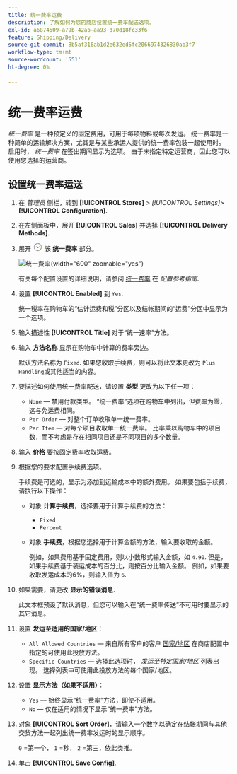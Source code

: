 ```yaml
---
title: 统一费率运费
description: 了解如何为您的商店设置统一费率配送选项。
exl-id: a6874509-a79b-42ab-aa93-d70d18fc33f6
feature: Shipping/Delivery
source-git-commit: 8b5af316ab1d2e632ed5fc2066974326830ab3f7
workflow-type: tm+mt
source-wordcount: '551'
ht-degree: 0%

---
```


# 统一费率运费

_统一费率_ 是一种预定义的固定费用，可用于每项物料或每次发运。 统一费率是一种简单的运输解决方案，尤其是与某些承运人提供的统一费率包装一起使用时。 启用时， _统一费率_ 在签出期间显示为选项。 由于未指定特定运营商，因此您可以使用您选择的运营商。

## 设置统一费率运送

1. 在 _管理员_ 侧栏，转到 **[!UICONTROL Stores]** > _[!UICONTROL Settings]_>**[!UICONTROL Configuration]**.

1. 在左侧面板中，展开 **[!UICONTROL Sales]** 并选择 **[!UICONTROL Delivery Methods]**.

1. 展开 ![扩展选择器](../assets/icon-display-expand.png) 该 **统一费率** 部分。

   ![统一费率](../configuration-reference/sales/assets/delivery-methods-flat-rate.png){width="600" zoomable="yes"}

   有关每个配置设置的详细说明，请参阅 [统一费率](../configuration-reference/sales/delivery-methods.md#flat-rate) 在 _配置参考指南_.

1. 设置 **[!UICONTROL Enabled]** 到 `Yes`.

   统一税率在购物车的“估计运费和税”分区以及结帐期间的“运费”分区中显示为一个选项。

1. 输入描述性 **[!UICONTROL Title]** 对于“统一速率”方法。

1. 输入 **方法名称** 显示在购物车中计算的费率旁边。

   默认方法名称为 `Fixed`. 如果您收取手续费，则可以将此文本更改为 `Plus Handling`或其他适当的内容。

1. 要描述如何使用统一费率配送，请设置 **类型** 更改为以下任一项：

   - `None`  — 禁用付款类型。 “统一费率”选项在购物车中列出，但费率为零，这与免运费相同。
   - `Per Order`  — 对整个订单收取单一统一费率。
   - `Per Item`  — 对每个项目收取单一统一费率。 比率乘以购物车中的项目数，而不考虑是存在相同项目还是不同项目的多个数量。

1. 输入 **价格** 要按固定费率收取运费。

1. 根据您的要求配置手续费选项。

   手续费是可选的，显示为添加到运输成本中的额外费用。 如果要包括手续费，请执行以下操作：

   - 对象 **计算手续费**，选择要用于计算手续费的方法：

      - `Fixed`
      - `Percent`

   - 对象 **手续费**，根据您选择用于计算金额的方法，输入要收取的金额。

     例如，如果费用基于固定费用，则以小数形式输入金额，如 `4.90`. 但是，如果手续费基于装运成本的百分比，则按百分比输入金额。 例如，如果要收取发运成本的6%，则输入值为 `6`.

1. 如果需要，请更改 **显示的错误消息**.

   此文本框预设了默认消息，但您可以输入在“统一费率传送”不可用时要显示的其它消息。

1. 设置 **发运至适用的国家/地区**：

   - `All Allowed Countries`  — 来自所有客户的客户 [国家/地区](../getting-started/store-details.md#country-options) 在商店配置中指定的可使用此投放方法。
   - `Specific Countries`  — 选择此选项时， _发运至特定国家/地区_ 列表出现。 选择列表中可使用此投放方法的每个国家/地区。

1. 设置 **显示方法（如果不适用）**：

   - `Yes`  — 始终显示“统一费率”方法，即使不适用。
   - `No`  — 仅在适用的情况下显示“统一费率”方法。

1. 对象 **[!UICONTROL Sort Order]**，请输入一个数字以确定在结帐期间与其他交货方法一起列出统一费率发运时的显示顺序。

   `0` =第一个， `1` =秒， `2` =第三，依此类推。

1. 单击 **[!UICONTROL Save Config]**.
